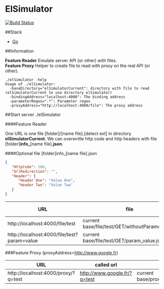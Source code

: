 ElSimulator
========

[![Build Status](https://drone.io/github.com/sjeandeaux/elSimulator/status.png)](https://drone.io/github.com/sjeandeaux/elSimulator/latest)

##Stack

* [Go](https://golang.org/)

##Information

**Feature Reader** Emulate server API (or other) with files.<br/>
**Feature Proxy** Helper to create file to read with proxy on the real API (or other).

```
./elSimulator -help
Usage of ./elSimulator:
  -baseDirectory="elSimulatorCurrent": directory with file to read (elSimulatorCurrent to use directory elSimulator)
  -bindingAddress="localhost:4000": The binding address
  -parameterRegex=".*": Parameter regex
  -proxyAddress="http://localhost:4000/file": The proxy address
```

##Start server ./elSimulator

####Feature Reader

One URL is one file [folder]/[name file].[detect ext] in directory **elSimulatorCurrent**.
We can overwritte http code and http headers with file [folder]**info_**[name file]**.json**. 

####Optional file [folder]info_[name file].json
```json
{
   "HttpCode": 200,
   "UrlRedirection": "",
   "Header": {
      "Header One": "Value One",
	  "Header Two": "Value Two"
   }
}
```

|URL|file|file info|http code|
|----|----|----|----|
|http://localhost:4000/file/test|current base/file/test/GET/withoutParameter.xml|current base/file/test/GET/info_withoutParameter.json|500|
|http://localhost:4000/file/test?param=value|current base/file/test/GET/param_value.json|current base/file/test/GET/info_param_value.json|203|


###Feature Proxy (proxyAddress=http://www.google.fr)

|URL|called url|file|
|----|----|----|
|http://localhost:4000/proxy/?q=test|http://www.google.fr/?q=test|current base/proxy/GET/q_test|
